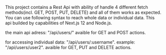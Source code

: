 This project contains a Rest Api with ability of handle 4 different fetch methods(incl. GET, POST, PUT, DELETE) 
and all of them works as expected. You can use following syntax to reach whole data or individual data. This
api builded by capabilities of Next.js 12 and Node.js.

the main api adress: "/api/users/" avaible for GET and POST actions.

for accessing individual data: "/api/users/:username". example: "/api/users/user2". avaible for GET, PUT and DELETE actions.


